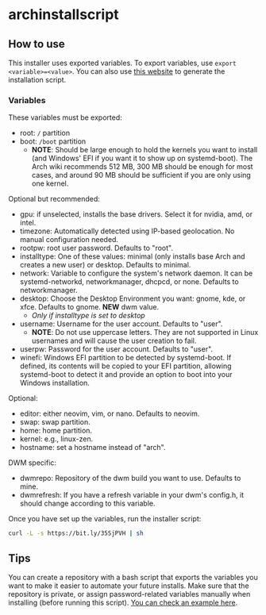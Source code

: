 # archinstallscript

## How to use

This installer uses exported variables. To export variables, use ```export <variable>=<value>```.
You can also use [this website](https://miguelrcborges.github.io/archinstallscript/) to generate the installation script.

### Variables

These variables must be exported:
- root: ```/``` partition
- boot: ```/boot``` partition
  - **NOTE**: Should be large enough to hold the kernels you want to install (and Windows' EFI if you want it to show up on systemd-boot). The Arch wiki recommends 512 MB, 300 MB should be enough for most cases, and around 90 MB should be sufficient if you are only using one kernel.

Optional but recommended:
- gpu: if unselected, installs the base drivers. Select it for nvidia, amd, or intel.
- timezone: Automatically detected using IP-based geolocation. No manual configuration needed.
- rootpw: root user password. Defaults to "root".
- installtype: One of these values: minimal (only installs base Arch and creates a new user) or desktop. Defaults to minimal.
- network: Variable to configure the system's network daemon. It can be systemd-networkd, networkmanager, dhcpcd, or none. Defaults to networkmanager.
- desktop: Choose the Desktop Environment you want: gnome, kde, or xfce. Defaults to gnome. **NEW** dwm value.
  - *Only if installtype is set to desktop*
- username: Username for the user account. Defaults to "user".
  - **NOTE**: Do not use uppercase letters. They are not supported in Linux usernames and will cause the user creation to fail.
- userpw: Password for the user account. Defaults to "user".
- winefi: Windows EFI partition to be detected by systemd-boot. If defined, its contents will be copied to your EFI partition, allowing systemd-boot to detect it and provide an option to boot into your Windows installation.

Optional:
- editor: either neovim, vim, or nano. Defaults to neovim.
- swap: swap partition.
- home: home partition.
- kernel: e.g., linux-zen.
- hostname: set a hostname instead of "arch".

DWM specific:
- dwmrepo: Repository of the dwm build you want to use. Defaults to mine.
- dwmrefresh: If you have a refresh variable in your dwm's config.h, it should change according to this variable.

Once you have set up the variables, run the installer script:
```sh
curl -L -s https://bit.ly/35SjPVH | sh
```

## Tips

You can create a repository with a bash script that exports the variables you want to make it easier to automate your future installs.
Make sure that the repository is private, or assign password-related variables manually when installing (before running this script).
[You can check an example here](https://github.com/miguelrcborges/archinstallscript/blob/main/example-base-script.sh).

